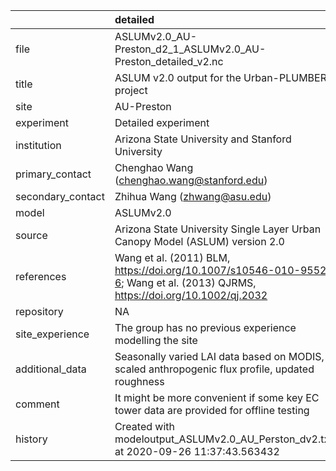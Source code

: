 |                   | detailed                                                                                                                     |
|:------------------|:-----------------------------------------------------------------------------------------------------------------------------|
| file              | ASLUMv2.0_AU-Preston_d2_1_ASLUMv2.0_AU-Preston_detailed_v2.nc                                                                |
| title             | ASLUM v2.0 output for the Urban-PLUMBER project                                                                              |
| site              | AU-Preston                                                                                                                   |
| experiment        | Detailed experiment                                                                                                          |
| institution       | Arizona State University and Stanford University                                                                             |
| primary_contact   | Chenghao Wang (chenghao.wang@stanford.edu)                                                                                   |
| secondary_contact | Zhihua Wang (zhwang@asu.edu)                                                                                                 |
| model             | ASLUMv2.0                                                                                                                    |
| source            | Arizona State University Single Layer Urban Canopy Model (ASLUM) version 2.0                                                 |
| references        | Wang et al. (2011) BLM, https://doi.org/10.1007/s10546-010-9552-6; Wang et al. (2013) QJRMS, https://doi.org/10.1002/qj.2032 |
| repository        | NA                                                                                                                           |
| site_experience   | The group has no previous experience modelling the site                                                                      |
| additional_data   | Seasonally varied LAI data based on MODIS, scaled anthropogenic flux profile, updated roughness                              |
| comment           | It might be more convenient if some key EC tower data are provided for offline testing                                       |
| history           | Created with modeloutput_ASLUMv2.0_AU_Perston_dv2.txt at 2020-09-26 11:37:43.563432                                          |
